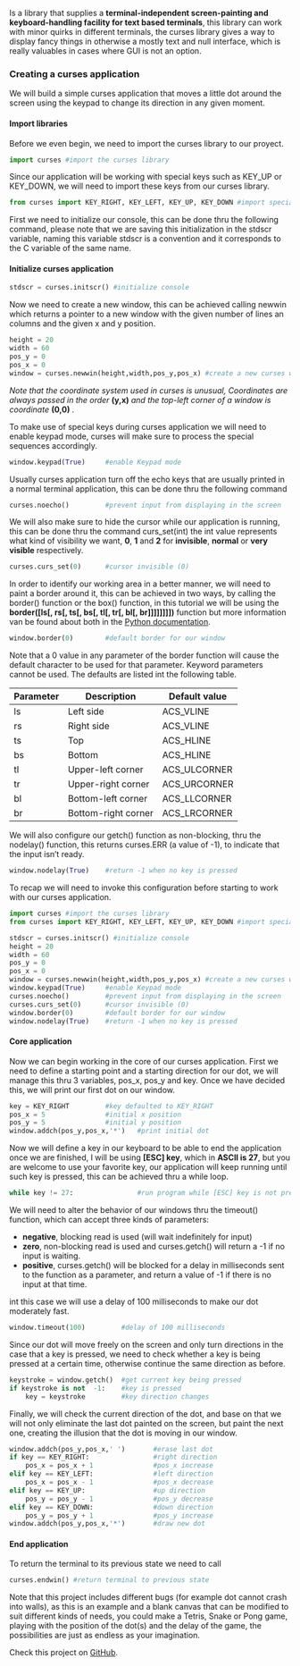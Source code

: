Is a library that supplies a **terminal-independent screen-painting and keyboard-handling facility for text based terminals**, this library can work with minor quirks in different terminals, the curses library gives a way to display fancy things in otherwise a mostly text and null interface, which is really valuables in cases where GUI is not an option.

### Creating a curses application

We will build a simple curses application that moves a little dot around the screen using the keypad to change its direction in any given moment.

#### Import libraries

Before we even begin, we need to import the curses library to our proyect.

``` python
import curses #import the curses library
```

Since our application will be working with special keys such as KEY_UP or KEY_DOWN, we will need to import these keys from our curses library.

``` python
from curses import KEY_RIGHT, KEY_LEFT, KEY_UP, KEY_DOWN #import special KEYS from the curses library
```

First we need to initialize our console, this can be done thru the following command, please note that we are saving this initialization in the stdscr variable, naming this variable stdscr is a convention and it corresponds to the C variable of the same name.

#### Initialize curses application

``` python
stdscr = curses.initscr() #initialize console
```

Now we need to create a new window, this can be achieved calling newwin which returns a pointer to a new window with the given number of lines an columns and the given x and y position.

``` python
height = 20
width = 60
pos_y = 0
pos_x = 0
window = curses.newwin(height,width,pos_y,pos_x) #create a new curses window
```
*Note that the coordinate system used in curses is unusual, Coordinates are always passed in the order* **(y,x)** *and the top-left corner of a window  is coordinate* **(0,0)** *.*

To make use of special keys during curses application we will need to enable keypad mode, curses will make sure to process the special sequences accordingly.

``` python
window.keypad(True)     #enable Keypad mode
```

Usually curses application turn off the echo keys that are usually printed in a normal terminal application, this can be done thru the following command

``` python
curses.noecho()         #prevent input from displaying in the screen
```

We will also make sure to hide the cursor while our application is running, this can be done thru the command curs_set(int) the int value represents what kind of visibility we want, **0**, **1** and **2** for **invisible**, **normal** or **very visible** respectively.

``` python
curses.curs_set(0)      #cursor invisible (0)
```

In order to identify our working area in a better manner, we will need to paint a border around it, this can be achieved in two ways, by calling the border() function or the box() function, in this tutorial we will be using the **border([ls[, rs[, ts[, bs[, tl[, tr[, bl[, br]]]]]]]])** function but more information van be found about both in the [Python documentation](https://docs.python.org/2/library/curses.html).

``` python
window.border(0)        #default border for our window
```

Note that a 0 value in any parameter of the border function will cause the default character to be used for that parameter. Keyword parameters cannot be used. The defaults are listed int the following table.

| Parameter | Description         | Default value |
|-----------|---------------------|---------------|
| ls        | Left side           | ACS_VLINE     |
| rs        | Right side          | ACS_VLINE     |
| ts        | Top                 | ACS_HLINE     |
| bs        | Bottom              | ACS_HLINE     |
| tl        | Upper-left corner   | ACS_ULCORNER  |
| tr        | Upper-right corner  | ACS_URCORNER  |
| bl        | Bottom-left corner  | ACS_LLCORNER  |
| br        | Bottom-right corner | ACS_LRCORNER  |

We will also configure our getch() function as non-blocking, thru the nodelay() function, this returns curses.ERR (a value of -1), to indicate that the input isn’t ready.

``` python
window.nodelay(True)    #return -1 when no key is pressed
```

To recap we will need to invoke this configuration before starting to work with our curses application.

``` python
import curses #import the curses library
from curses import KEY_RIGHT, KEY_LEFT, KEY_UP, KEY_DOWN #import special KEYS from the curses library

stdscr = curses.initscr() #initialize console
height = 20
width = 60
pos_y = 0
pos_x = 0
window = curses.newwin(height,width,pos_y,pos_x) #create a new curses window
window.keypad(True)     #enable Keypad mode
curses.noecho()         #prevent input from displaying in the screen
curses.curs_set(0)      #cursor invisible (0)
window.border(0)        #default border for our window
window.nodelay(True)    #return -1 when no key is pressed
```

#### Core application

Now we can begin working in the core of our curses application.
First we need to define a starting point and a starting direction for our dot, we will manage this thru 3 variables, pos_x, pos_y and key. Once we have decided this, we will print our first dot on our window.

``` python
key = KEY_RIGHT         #key defaulted to KEY_RIGHT
pos_x = 5               #initial x position
pos_y = 5               #initial y position
window.addch(pos_y,pos_x,'*')   #print initial dot
```

Now we will define a key in our keyboard to be able to end the application once we are finished, I will be using **[ESC] key**, which in **ASCII is 27**, but you are welcome to use your favorite key, our application will keep running until such key is pressed, this can be achieved thru a while loop.

``` python
while key != 27:                #run program while [ESC] key is not pressed
```

We will need to alter the behavior of our windows thru the timeout() function, which can accept three kinds of parameters:
* **negative**, blocking read is used (will wait indefinitely for input)
* **zero**, non-blocking read is used and curses.getch() will return a -1 if no input is waiting.
* **positive**, curses.getch() will be blocked for a delay in milliseconds sent to the function as a parameter, and return a value of -1 if there is no input at that time.

int this case we will use a delay of 100 milliseconds to make our dot moderately fast.

``` python
window.timeout(100)         #delay of 100 milliseconds
```

Since our dot will move freely on the screen and only turn directions in the case that a key is pressed, we need to check whether a key is being pressed at a certain time, otherwise continue the same direction as before.


``` python
keystroke = window.getch()  #get current key being pressed
if keystroke is not  -1:    #key is pressed
    key = keystroke         #key direction changes
```

Finally, we will check the current direction of the dot, and base on that we will not only eliminate the last dot painted on the screen, but paint the next one, creating the illusion that the dot is moving in our window.

``` python
window.addch(pos_y,pos_x,' ')       #erase last dot
if key == KEY_RIGHT:                #right direction
    pos_x = pos_x + 1               #pos_x increase
elif key == KEY_LEFT:               #left direction
    pos_x = pos_x - 1               #pos_x decrease
elif key == KEY_UP:                 #up direction
    pos_y = pos_y - 1               #pos_y decrease
elif key == KEY_DOWN:               #down direction
    pos_y = pos_y + 1               #pos_y increase
window.addch(pos_y,pos_x,'*')       #draw new dot
```

#### End application

To return the terminal to its previous state we need to call

``` python
curses.endwin() #return terminal to previous state
```

Note that this project includes different bugs (for example dot cannot crash into walls), as this is an example and a blank canvas that can be modified to suit different kinds of needs, you could make a Tetris, Snake or Pong game, playing with the position of the dot(s) and the delay of the game, the possibilities are just as endless as your imagination.

Check this project on [GitHub](https://github.com/Dennis201503413/CursesDotExample).
